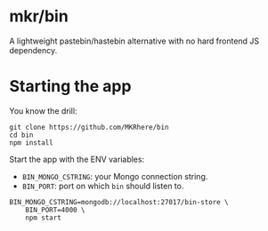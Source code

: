 # mkr/bin

A lightweight pastebin/hastebin alternative with no hard frontend JS dependency.

# Starting the app

You know the drill:

```shell
git clone https://github.com/MKRhere/bin
cd bin
npm install
```

Start the app with the ENV variables:
+ `BIN_MONGO_CSTRING`: your Mongo connection string.
+ `BIN_PORT`: port on which `bin` should listen to.

```shell
BIN_MONGO_CSTRING=mongodb://localhost:27017/bin-store \
	BIN_PORT=4000 \
	npm start
```
